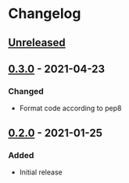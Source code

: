 # Changelog

## [Unreleased][]

[Unreleased]: https://github.com/k6io/chaostoolkit-k6/compare/0.3.0...HEAD

## [0.3.0][] - 2021-04-23

[0.3.0]: https://github.com/k6io/chaostoolkit-k6/tree/0.3.0

### Changed

-   Format code according to pep8

## [0.2.0][] - 2021-01-25

[0.2.0]: https://github.com/k6io/chaostoolkit-k6/tree/0.2.0

### Added

-   Initial release
